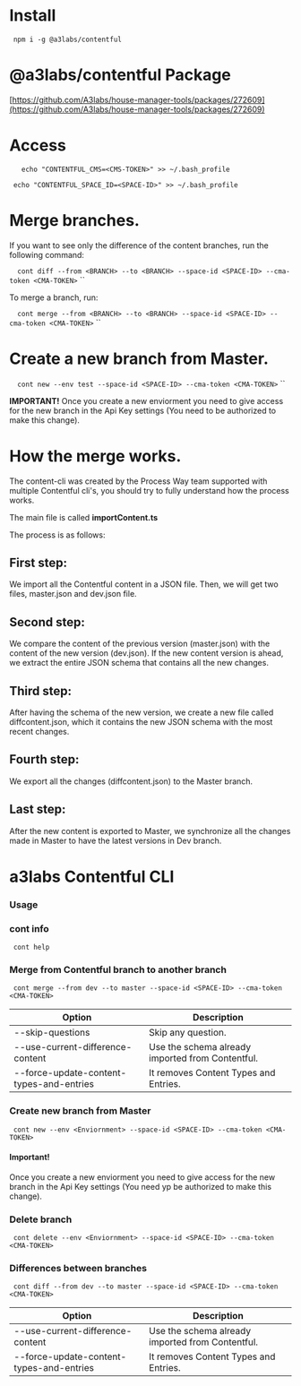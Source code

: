 # Install

`` 
npm i -g @a3labs/contentful
``

# @a3labs/contentful Package

[https://github.com/A3labs/house-manager-tools/packages/272609](https://github.com/A3labs/house-manager-tools/packages/272609)

# Access

``   
  echo "CONTENTFUL_CMS=<CMS-TOKEN>" >> ~/.bash_profile
`` 

`` 
  echo "CONTENTFUL_SPACE_ID=<SPACE-ID>" >> ~/.bash_profile
`` 
# Merge branches.

If you want to see only the difference of the content branches, run the following command:

`` 
cont diff --from <BRANCH> --to <BRANCH> --space-id <SPACE-ID> --cma-token <CMA-TOKEN>``
``

To merge a branch, run:

`` 
cont merge --from <BRANCH> --to <BRANCH> --space-id <SPACE-ID> --cma-token <CMA-TOKEN>``
``

# Create a new branch from Master.

`` 
cont new --env test --space-id <SPACE-ID> --cma-token <CMA-TOKEN>`` 
``

**IMPORTANT!**
Once you create a new enviorment you need to give access for the new branch in the Api Key settings (You need to be authorized to make this change).

# How the merge works.

The content-cli was created by the Process Way team supported with  multiple Contentful cli's, you should try to fully understand how the process works.

The main file is called **importContent.ts**

The process is as follows:

## First step:

We import all the Contentful content in a JSON file. Then, we will get two files, master.json and dev.json file.

## Second step:

We compare the content of the previous version (master.json) with the content of the new version (dev.json). If the new content version is ahead, we extract the entire JSON schema that contains all the new changes.

## Third step:

After having the schema of the new version, we create a new file called diffcontent.json, which it contains the new JSON schema with the most recent changes.

## Fourth step:

We export all the changes (diffcontent.json) to the Master branch.

## Last step:

After the new content is exported to Master, we synchronize all the changes made in Master to have the latest versions in Dev branch. 

# a3labs Contentful CLI

### Usage

### cont info
`` cont help`` 

### Merge from Contentful branch to another branch
`` cont merge --from dev --to master --space-id <SPACE-ID> --cma-token <CMA-TOKEN>`` 

| Option  | Description  |
|---|---|
| --skip-questions | Skip any question. |
| --use-current-difference-content | Use the schema already imported from Contentful. |
| --force-update-content-types-and-entries | It removes Content Types and Entries. |


### Create new branch from Master
`` cont new --env <Enviornment> --space-id <SPACE-ID> --cma-token <CMA-TOKEN>`` 

#### Important!

Once you create a new enviorment you need to give access for the new branch in the Api Key settings (You need yp be authorized to make this change).

### Delete branch
`` cont delete --env <Enviornment> --space-id <SPACE-ID> --cma-token <CMA-TOKEN>`` 

### Differences between branches
`` cont diff --from dev --to master --space-id <SPACE-ID> --cma-token <CMA-TOKEN>`` 

| Option  | Description  |
|---|---|
| --use-current-difference-content | Use the schema already imported from Contentful. |
| --force-update-content-types-and-entries | It removes Content Types and Entries. |